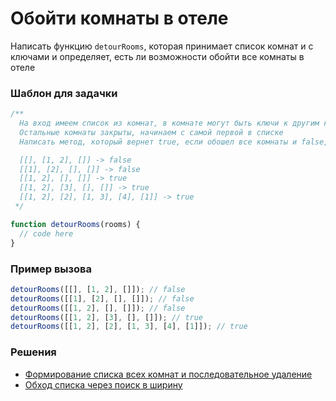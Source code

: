 # Обойти комнаты в отеле

Написать функцию `detourRooms`, которая принимает список комнат и с ключами и определяет, есть ли возможности обойти все комнаты в отеле

### Шаблон для задачки

```js
/**
  На вход имеем список из комнат, в комнате могут быть ключи к другим комнатам
  Остальные комнаты закрыты, начинаем с самой первой в списке
  Написать метод, который вернет true, если обошел все комнаты и false, если не удалось

  [[], [1, 2], []] -> false
  [[1], [2], [], []] -> false
  [[1, 2], [], []] -> true
  [[1, 2], [3], [], []] -> true
  [[1, 2], [2], [1, 3], [4], [1]] -> true
 */

function detourRooms(rooms) {
  // code here
}
```

### Пример вызова

```js
detourRooms([[], [1, 2], []]); // false
detourRooms([[1], [2], [], []]); // false
detourRooms([[1, 2], [], []]); // false
detourRooms([[1, 2], [3], [], []]); // true
detourRooms([[1, 2], [2], [1, 3], [4], [1]]); // true
```

### Решения

- [Формирование списка всех комнат и последовательное удаление](detourRooms.first.ts)
- [Обход списка через поиск в ширину](detourRooms.second.ts)
